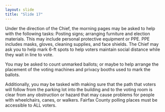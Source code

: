 ```yaml
---
layout: slide
title: "Slide 17"
---
```


Under the direction of the Chief, the morning pages may be asked to help with the following tasks: Posting signs; arranging furniture and election materials. This may include personal protective equipment or PPE. PPE includes masks, gloves, cleaning supplies, and face shields. The Chief may ask you to help mark 6-ft spots to help voters maintain social distance while they wait in line to vote.

You may be asked to count unmarked ballots; or maybe to help arrange the placement of the voting machines and privacy booths used to mark the ballots.

Additionally, you may be tasked with making sure that the path that voters will follow from the parking lot into the building and to the voting room is clear from any obstruction or hazard that may cause problems for people with wheelchairs, canes, or walkers. Fairfax County polling places must be accessible to ALL voters.
